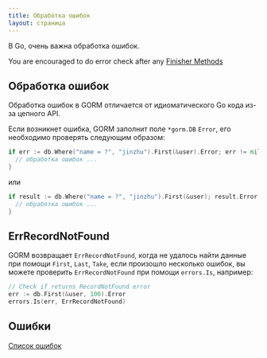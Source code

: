 ```yaml
---
title: Обработка ошибок
layout: страница
---
```


В Go, очень важна обработка ошибок.

You are encouraged to do error check after any [Finisher Methods](method_chaining.html#finisher_method)

## Обработка ошибок

Обработка ошибок в GORM отличается от идиоматического Go кода из-за цепного API.

Если возникнет ошибка, GORM заполнит поле `*gorm.DB` `Error`, его необходимо проверять следующим образом:

```go
if err := db.Where("name = ?", "jinzhu").First(&user).Error; err != nil {
  // обработка ошибок ...
}
```

или

```go
if result := db.Where("name = ?", "jinzhu").First(&user); result.Error != nil {
  // обработка ошибок ...
}
```

## ErrRecordNotFound

GORM возвращает `ErrRecordNotFound`, когда не удалось найти данные при помощи `First`, `Last`, `Take`, если произошло несколько ошибок, вы можете проверить `ErrRecordNotFound` при помощи `errors.Is`, например:

```go
// Check if returns RecordNotFound error
err := db.First(&user, 100).Error
errors.Is(err, ErrRecordNotFound)
```

## Ошибки

[Список ошибок](https://github.com/go-gorm/gorm/blob/master/errors.go)
